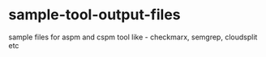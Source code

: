 # sample-tool-output-files

sample files for aspm and cspm tool like - checkmarx, semgrep, cloudsplit etc
